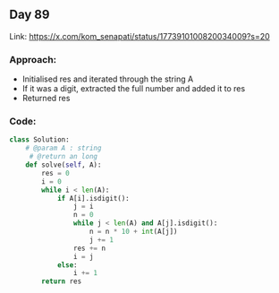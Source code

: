 ## Day 89

Link: https://x.com/kom_senapati/status/1773910100820034009?s=20

### Approach:

- Initialised res and iterated through the string A
- If it was a digit, extracted the full number and added it to res
- Returned res

### Code:

```py
class Solution:
    # @param A : string
     # @return an long
    def solve(self, A):
        res = 0
        i = 0
        while i < len(A):
            if A[i].isdigit():
                j = i
                n = 0
                while j < len(A) and A[j].isdigit():
                    n = n * 10 + int(A[j])
                    j += 1
                res += n
                i = j
            else:
                i += 1
        return res
```